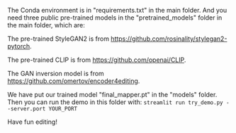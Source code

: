 The Conda environment is in "requirements.txt" in the main folder. And you need three public pre-trained models in the "pretrained_models" folder in the main folder, which are:

The pre-trained StyleGAN2 is from <https://github.com/rosinality/stylegan2-pytorch>.

The pre-trained CLIP is from <https://github.com/openai/CLIP>.

The GAN inversion model is from <https://github.com/omertov/encoder4editing>.

We have put our trained model "final_mapper.pt" in the "models" folder. 
Then you can run the demo in this folder with: `streamlit run try_demo.py --server.port YOUR_PORT`

Have fun editing!
